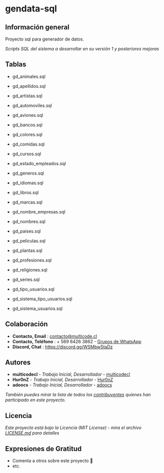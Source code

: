# gendata-sql

## Información general

Proyecto sql para generador de datos.

_Scripts SQL del sistema a desarrollar en su versión 1 y posteriores mejoras_

## Tablas
* gd_animales.sql
* gd_apellidos.sql
* gd_artistas.sql
* gd_automoviles.sql
* gd_aviones.sql
* gd_bancos.sql
* gd_colores.sql
* gd_comidas.sql
* gd_cursos.sql
* gd_estado_empleados.sql
* gd_generos.sql
* gd_idiomas.sql
* gd_libros.sql
* gd_marcas.sql
* gd_nombre_empresas.sql
* gd_nombres.sql
* gd_paises.sql
* gd_peliculas.sql
* gd_plantas.sql
* gd_profesiones.sql
* gd_religiones.sql
* gd_series.sql
* gd_tipo_usuarios.sql

* gd_sistema_tipo_usuarios.sql
* gd_sistema_usuarios.sql

## Colaboración
* **Contacto, Email** : contacto@multicode.cl
* **Contacto, Teléfono** : + 569 6426 3862 - [Grupos de WhatsApp](https://chat.whatsapp.com/EXveAd4eERKF1aY2zzUvLr)
* **Discord, Chat** : https://discord.gg/WSMbwStaDz

## Autores
* **multicodecl** - *Trabajo Inicial, Desarrollador* - [multicodecl](https://github.com/multicodecl)
* **Hur0nZ** - *Trabajo Inicial, Desarrollador* - [Hur0nZ](https://github.com/Hur0nZ)
* **adoocs** - *Trabajo Inicial, Desarrollador* - [adoocs](https://github.com/adoocs)

_También puedes mirar la lista de todos los [contribuyentes](https://github.com/multicodecl/gendata/contributors) quíenes han participado en este proyecto._

## Licencia
_Este proyecto está bajo la Licencia (MIT License) - mira el archivo [LICENSE.md](LICENSE) para detalles_

## Expresiones de Gratitud
* Comenta a otros sobre este proyecto 📢
* etc.